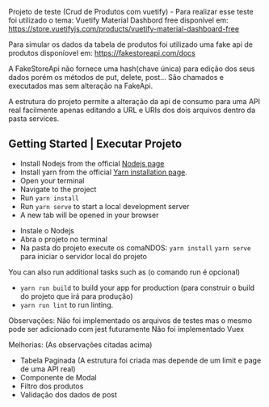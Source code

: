 Projeto de teste (Crud de Produtos com vuetify) - Para realizar esse teste foi utilizado o tema:
Vuetify Material Dashbord free disponível em: https://store.vuetifyjs.com/products/vuetify-material-dashboard-free

Para simular os dados da tabela de produtos foi utilizado uma fake api de produtos disponíovel em:
https://fakestoreapi.com/docs

A FakeStoreApi não fornece uma hash(chave única) para edição dos seus dados porém os métodos de put,
delete, post... São chamados e executados mas sem alteração na FakeApi. 

A estrutura do projeto permite a alteração da api de consumo para uma API real facilmente apenas editando a URL e URIs dos dois arquivos dentro da pasta services.

## Getting Started | Executar Projeto

- Install Nodejs from the official [Nodejs page](https://nodejs.org/en/)
- Install yarn from the official [Yarn installation page](https://classic.yarnpkg.com/en/docs/install/#windows-stable).
- Open your terminal
- Navigate to the project
- Run `yarn install`
- Run `yarn serve` to start a local development server
- A new tab will be opened in your browser

<!-- portugues -->
- Instale o Nodejs 
- Abra o projeto no terminal 
- Na pasta do projeto execute os comaNDOS:
`yarn install`
`yarn serve` para iniciar o servidor local do projeto

You can also run additional tasks such as (o comando run é opcional)

- `yarn run build` to build your app for production (para construir o build do projeto que irá para produção)
- `yarn run lint` to run linting.

Observações:
Não foi implementado os arquivos de testes mas o mesmo pode ser adicionado com jest futuramente
Não foi implementado Vuex 

Melhorias:
(As observações citadas acima)
- Tabela Paginada (A estrutura foi criada mas depende de um limit e page de uma API real)
- Componente de Modal
- Filtro dos produtos 
- Validação dos dados de post